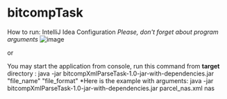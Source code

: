 # bitcompTask
How to run:
IntelliJ Idea Configuration 
*Please, don't forget about program arguments*
![image](https://user-images.githubusercontent.com/48911257/118643556-02596300-b7dd-11eb-81d9-c38a9a030ba3.png)

or

You may start the application from console,
run this command from **target** directory : java -jar bitcompXmlParseTask-1.0-jar-with-dependencies.jar "file_name" "file_format"
*Here is the example with arguments:  java -jar bitcompXmlParseTask-1.0-jar-with-dependencies.jar parcel_nas.xml nas

